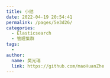 ```yaml
---
title: 小结
date: 2022-04-19 20:54:41
permalink: /pages/5e3d26/
categories:
  - Elasticsearch
  - 管理集群
tags:
  - 
author: 
  name: 樊光瑞
  link: https://github.com/maoHuanZhe
---
```

